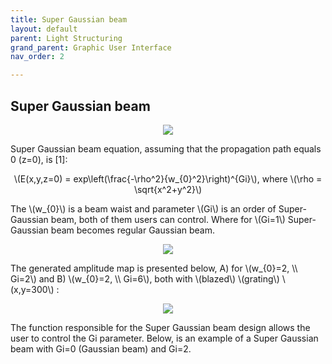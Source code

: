 ```yaml
---
title: Super Gaussian beam
layout: default
parent: Light Structuring
grand_parent: Graphic User Interface
nav_order: 2

---
```

## [](#header-2)Super Gaussian beam

<script id="MathJax-script" async src="https://cdn.jsdelivr.net/npm/mathjax@3/es5/tex-mml-chtml.js"></script>
<p align="center">
  <img src="/BCAA_tutorial/assets/images/Super_Gaussian_box">
</p>
Super Gaussian beam equation, assuming that the propagation path equals 0 (z=0), is [1]:
<p align="center">
\(E(x,y,z=0) = exp\left(\frac{-\rho^2}{w_{0}^2}\right)^{Gi}\), where \(\rho = \sqrt{x^2+y^2}\)
<p>
The \(w_{0}\) is a beam waist and parameter \(Gi\) is an order of Super-Gaussian beam, both of them users can control. Where for \(Gi=1\) Super-Gaussian beam becomes regular Gaussian beam.
<p align="center">
  <img src="/BCAA_tutorial/assets/images/Beam_waist.png">
</p>
The generated amplitude map is presented below, A) for \(w_{0}=2, \\ Gi=2\) and B) \(w_{0}=2, \\ Gi=6\), both with \(blazed\) \(grating\) \(x,y=300\) :
<p align="center">
  <img src="/BCAA_tutorial/assets/images/Super_Gaussian.png">
</p>


The function responsible for the Super Gaussian beam design allows the user to control the Gi parameter. 
Below, is an example of a Super Gaussian beam with Gi=0 (Gaussian beam) and Gi=2. 


 


